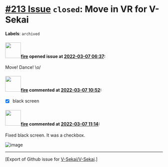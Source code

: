# [\#213 Issue](https://github.com/V-Sekai/V-Sekai/issues/213) `closed`: Move in VR for V-Sekai
**Labels**: `archived`


#### <img src="https://avatars.githubusercontent.com/u/32321?u=c2e06a3d2b49a467aa907e54aa259516440267cc&v=4" width="50">[fire](https://github.com/fire) opened issue at [2022-03-07 06:37](https://github.com/V-Sekai/V-Sekai/issues/213):

Move! Dance! \o/

#### <img src="https://avatars.githubusercontent.com/u/32321?u=c2e06a3d2b49a467aa907e54aa259516440267cc&v=4" width="50">[fire](https://github.com/fire) commented at [2022-03-07 10:52](https://github.com/V-Sekai/V-Sekai/issues/213#issuecomment-1060502061):

- [x] black screen

#### <img src="https://avatars.githubusercontent.com/u/32321?u=c2e06a3d2b49a467aa907e54aa259516440267cc&v=4" width="50">[fire](https://github.com/fire) commented at [2022-03-07 11:14](https://github.com/V-Sekai/V-Sekai/issues/213#issuecomment-1060547274):

Fixed black screen. It was a checkbox.

![image](https://user-images.githubusercontent.com/32321/157020861-2e3a1e5a-194b-47fd-8d15-3ae4562c1dd6.png)


-------------------------------------------------------------------------------



[Export of Github issue for [V-Sekai/V-Sekai](https://github.com/V-Sekai/V-Sekai).]
